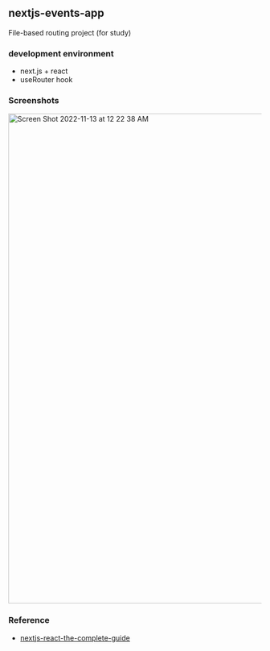 ## nextjs-events-app

File-based routing project (for study)

### development environment

- next.js + react
- useRouter hook

### Screenshots

<img width="973" alt="Screen Shot 2022-11-13 at 12 22 38 AM" src="https://user-images.githubusercontent.com/33794732/201481111-28f5061e-22ba-405b-ad37-0b1fea26dca1.png">

### Reference

- <a href="https://www.udemy.com/course/nextjs-react-the-complete-guide/">nextjs-react-the-complete-guide</a>
